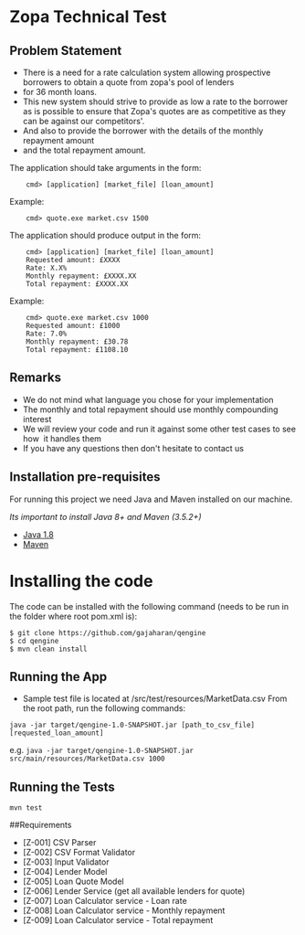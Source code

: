 # Zopa Technical Test  

## Problem Statement
* There is a need for a rate calculation system allowing prospective borrowers to obtain a quote from zopa's pool of lenders
* for 36 month loans.
* This new system should strive to provide as low a rate to the borrower as is possible to ensure that Zopa's quotes are as competitive as they can be against our competitors'.
* And also to provide the borrower with the details of the monthly repayment amount
* and the total repayment amount.

The application should take arguments in the form:  
```
    cmd> [application] [market_file] [loan_amount]  
```

Example: 
```
    cmd> quote.exe market.csv 1500  
```

The application should produce output in the form: 
```
    cmd> [application] [market_file] [loan_amount] 
    Requested amount: £XXXX 
    Rate: X.X% 
    Monthly repayment: £XXXX.XX 
    Total repayment: £XXXX.XX  
```

Example:  
```
    cmd> quote.exe market.csv 1000 
    Requested amount: £1000 
    Rate: 7.0% 
    Monthly repayment: £30.78 
    Total repayment: £1108.10  
```

## Remarks   
- We do not mind what language you chose for your implementation 
- The monthly and total repayment should use monthly compounding interest 
- We will review your code and run it against some other test cases to see how  it handles them 
- If you have any questions then don't hesitate to contact us

## Installation pre-requisites

For running this project we need Java and Maven installed on our machine.

*Its important to install Java 8+ and Maven (3.5.2+)*

- [Java 1.8](http://www.oracle.com/technetwork/java/javase/downloads/jdk8-downloads-2133151.html)
- [Maven](https://maven.apache.org/)

# Installing the code

The code can be installed with the following command (needs to be run in the folder where root pom.xml is):

```
$ git clone https://github.com/gajaharan/qengine
$ cd qengine
$ mvn clean install
```

## Running the App
* Sample test file is located at /src/test/resources/MarketData.csv
From the root path, run the following commands:

`java -jar target/qengine-1.0-SNAPSHOT.jar [path_to_csv_file] [requested_loan_amount]`

e.g. `java -jar target/qengine-1.0-SNAPSHOT.jar src/main/resources/MarketData.csv 1000`

## Running the Tests
```
mvn test
```

##Requirements
- [Z-001] CSV Parser
- [Z-002] CSV Format Validator
- [Z-003] Input Validator
- [Z-004] Lender Model
- [Z-005] Loan Quote Model
- [Z-006] Lender Service (get all available lenders for quote)
- [Z-007] Loan Calculator service - Loan rate
- [Z-008] Loan Calculator service - Monthly repayment
- [Z-009] Loan Calculator service - Total repayment
